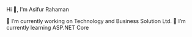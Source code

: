  Hi 👋, I'm Asifur Rahaman
 
🔭 I’m currently working on Technology and Business Solution Ltd.
🌱 I’m currently learning ASP.NET Core

